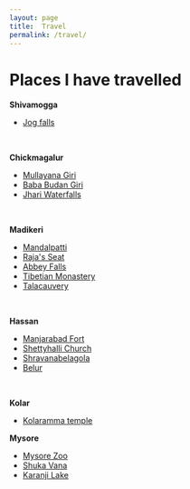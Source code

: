 ```yaml
---
layout: page
title:  Travel
permalink: /travel/
---
```


# **Places I have travelled**

**Shivamogga**

- [Jog falls](https://en.wikipedia.org/wiki/Jog_Falls)

<br/>

**Chickmagalur**

- [Mullayana Giri](https://en.wikipedia.org/wiki/Mullayyana_Giri)
- [Baba Budan Giri](https://en.wikipedia.org/wiki/Baba_Budan_giri)
- [Jhari Waterfalls](https://www.tripadvisor.in/Attraction_Review-g297629-d10423861-Reviews-Jhari_Waterfalls-Chikmagalur_Chikkamagaluru_District_Karnataka.html)

<br/>

**Madikeri**

- [Mandalpatti](https://coorgtourism.co.in/mandalpatti-trek-coorg)
- [Raja's Seat](https://en.wikipedia.org/wiki/Raja%27s_Seat)
- [Abbey Falls](https://en.wikipedia.org/wiki/Abbey_Falls)
- [Tibetian Monastery](https://coorgtourism.co.in/tibetan-monastery-golden-temple-coorg)
- [Talacauvery](https://en.wikipedia.org/wiki/Talakaveri)

<br/>

**Hassan**
- [Manjarabad Fort](https://en.wikipedia.org/wiki/Manjarabad_Fort)
- [Shettyhalli Church](https://en.wikipedia.org/wiki/Shettihalli_Rosary_Church)
- [Shravanabelagola](https://en.wikipedia.org/wiki/Gommateshwara_statue)
- [Belur](https://en.wikipedia.org/wiki/Belur,_Karnataka)

<br/>

**Kolar**
- [Kolaramma temple](https://en.wikipedia.org/wiki/Kolaramma)

**Mysore**
 - [Mysore Zoo](https://en.wikipedia.org/wiki/Mysore_Zoo)
 - [Shuka Vana](https://www.holidify.com/places/mysore/shuka-vana-sightseeing-120775.html)
 - [Karanji Lake](https://www.holidify.com/places/mysore/karanji-lake-sightseeing-2952.html)

